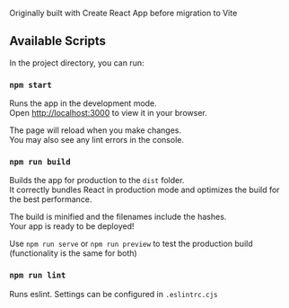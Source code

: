 Originally built with Create React App before migration to Vite

## Available Scripts

In the project directory, you can run:

### `npm start`

Runs the app in the development mode.\
Open [http://localhost:3000](http://localhost:3000) to view it in your browser.

The page will reload when you make changes.\
You may also see any lint errors in the console.

### `npm run build`

Builds the app for production to the `dist` folder.\
It correctly bundles React in production mode and optimizes the build for the best performance.

The build is minified and the filenames include the hashes.\
Your app is ready to be deployed!

Use `npm run serve` or `npm run preview` to test the production build (functionality is the same for both)

### `npm run lint`

Runs eslint. Settings can be configured in `.eslintrc.cjs`